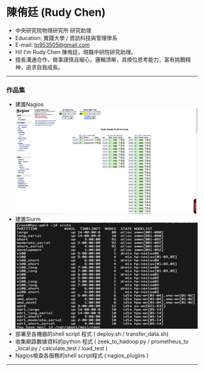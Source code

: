 # 陳侑廷 (Rudy Chen) 
- 中央研究院物理研究所 研究助理
- Education: 實踐大學 / 資訊科技與管理學系
- E-mail: tp953505@gmail.com
- Hi! I'm Rudy Chen 陳侑廷，現職中研院研究助理。
- 擅長溝通合作，做事謹慎且細心，邏輯清晰，具換位思考能力，富有挑戰精神，追求自我成長。
<hr>

### 作品集
  - 建置Nagios <BR>
    <img src="nagios.png" width="500" height="280"><BR>
  - 建置Slurm <BR>
    <img src="slurm.png" width="500" height="280"><BR>
  - 部署至各機器的shell script 程式
    ( deploy.sh / transfer_data.sh)
  - 收集網路數據資料的python 程式
    ( zeek_to_hadoop.py / prometheus_to _local.py / calculate_test / load_test )
  - Nagios檢查各服務的shell script程式
    ( nagios_plugins )
<hr>
